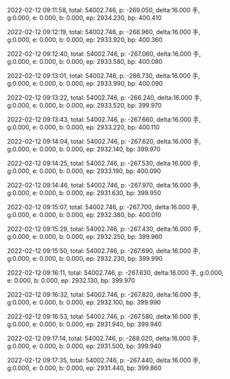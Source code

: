 2022-02-12 09:11:58, total: 54002.746, p: -269.050, delta:16.000 手, g:0.000, e: 0.000, b: 0.000, ep: 2934.230, bp: 400.410

2022-02-12 09:12:19, total: 54002.746, p: -268.960, delta:16.000 手, g:0.000, e: 0.000, b: 0.000, ep: 2933.920, bp: 400.360

2022-02-12 09:12:40, total: 54002.746, p: -267.060, delta:16.000 手, g:0.000, e: 0.000, b: 0.000, ep: 2933.580, bp: 400.080

2022-02-12 09:13:01, total: 54002.746, p: -266.730, delta:16.000 手, g:0.000, e: 0.000, b: 0.000, ep: 2933.990, bp: 400.090

2022-02-12 09:13:22, total: 54002.746, p: -266.240, delta:16.000 手, g:0.000, e: 0.000, b: 0.000, ep: 2933.520, bp: 399.970

2022-02-12 09:13:43, total: 54002.746, p: -267.660, delta:16.000 手, g:0.000, e: 0.000, b: 0.000, ep: 2933.220, bp: 400.110

2022-02-12 09:14:04, total: 54002.746, p: -267.620, delta:16.000 手, g:0.000, e: 0.000, b: 0.000, ep: 2932.140, bp: 399.970

2022-02-12 09:14:25, total: 54002.746, p: -267.530, delta:16.000 手, g:0.000, e: 0.000, b: 0.000, ep: 2933.190, bp: 400.090

2022-02-12 09:14:46, total: 54002.746, p: -267.970, delta:16.000 手, g:0.000, e: 0.000, b: 0.000, ep: 2931.630, bp: 399.950

2022-02-12 09:15:07, total: 54002.746, p: -267.700, delta:16.000 手, g:0.000, e: 0.000, b: 0.000, ep: 2932.380, bp: 400.010

2022-02-12 09:15:29, total: 54002.746, p: -267.430, delta:16.000 手, g:0.000, e: 0.000, b: 0.000, ep: 2932.250, bp: 399.960

2022-02-12 09:15:50, total: 54002.746, p: -267.690, delta:16.000 手, g:0.000, e: 0.000, b: 0.000, ep: 2932.230, bp: 399.990

2022-02-12 09:16:11, total: 54002.746, p: -267.630, delta:16.000 手, g:0.000, e: 0.000, b: 0.000, ep: 2932.130, bp: 399.970

2022-02-12 09:16:32, total: 54002.746, p: -267.820, delta:16.000 手, g:0.000, e: 0.000, b: 0.000, ep: 2932.100, bp: 399.990

2022-02-12 09:16:53, total: 54002.746, p: -267.580, delta:16.000 手, g:0.000, e: 0.000, b: 0.000, ep: 2931.940, bp: 399.940

2022-02-12 09:17:14, total: 54002.746, p: -268.020, delta:16.000 手, g:0.000, e: 0.000, b: 0.000, ep: 2931.500, bp: 399.940

2022-02-12 09:17:35, total: 54002.746, p: -267.440, delta:16.000 手, g:0.000, e: 0.000, b: 0.000, ep: 2931.440, bp: 399.860